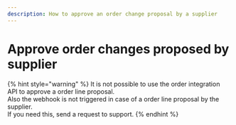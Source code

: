 ```yaml
---
description: How to approve an order change proposal by a supplier
---
```


# Approve order changes proposed by supplier

{% hint style="warning" %}
It is not possible to use the order integration API to approve a order line proposal.   
Also the webhook is not triggered in case of a order line proposal by the supplier.  
If you need this, send a request to support.
{% endhint %}

